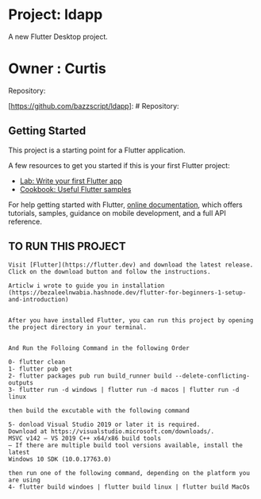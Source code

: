 # Project: ldapp

A new Flutter Desktop project.

# Owner : Curtis


Repository:

[https://github.com/bazzscript/ldapp]: # Repository:

## Getting Started

This project is a starting point for a Flutter application.

A few resources to get you started if this is your first Flutter project:

- [Lab: Write your first Flutter app](https://flutter.dev/docs/get-started/codelab)
- [Cookbook: Useful Flutter samples](https://flutter.dev/docs/cookbook)

For help getting started with Flutter,
[online documentation](https://flutter.dev/docs), which offers tutorials,
samples, guidance on mobile development, and a full API reference.


## TO RUN THIS PROJECT

~~~ First Of All, You Need To Install Flutter ~~~
Visit [Flutter](https://flutter.dev) and download the latest release.
Click on the download button and follow the instructions.

Articlw i wrote to guide you in installation (https://bezaleelnwabia.hashnode.dev/flutter-for-beginners-1-setup-and-introduction)


After you have installed Flutter, you can run this project by opening the project directory in your terminal.


And Run the Folloing Command in the following Order

0- flutter clean
1- flutter pub get
2- flutter packages pub run build_runner build --delete-conflicting-outputs
3- flutter run -d windows | flutter run -d macos | flutter run -d linux

then build the excutable with the following command

5- donload Visual Studio 2019 or later it is required.
Download at https://visualstudio.microsoft.com/downloads/.
MSVC v142 — VS 2019 C++ x64/x86 build tools
— If there are multiple build tool versions available, install the latest
Windows 10 SDK (10.0.17763.0)

then run one of the following command, depending on the platform you are using
4- flutter build windoes | flutter build linux | flutter build MacOs
